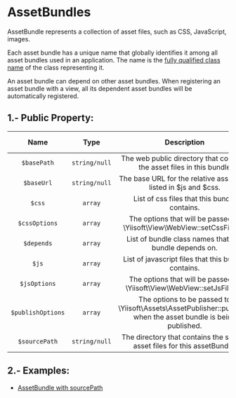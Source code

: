 
# AssetBundles


AssetBundle represents a collection of asset files, such as CSS, JavaScript, images.

Each asset bundle has a unique name that globally identifies it among all asset bundles used in an application. The name is the [fully qualified class name](http://php.net/manual/en/language.namespaces.rules.php) of the class representing it.

An asset bundle can depend on other asset bundles. When registering an asset bundle with a view, all its dependent asset bundles will be automatically registered.

## 1.- Public Property:

| Name | Type | Description | Value Default |
|:----:|:----:|:-----------:|:-------------:|
|`$basePath`|`string/null`| The web public directory that contains the asset files in this bundle| `null`|
|`$baseUrl`|`string/null`| The base URL for the relative asset files listed in $js and $css.| `null`|
|`$css`|`array`| List of css files that this bundle contains.| `[]`|
|`$cssOptions`|`array`| The options that will be passed to \Yiisoft\View\WebView::setCssFiles().| `[]`|
|`$depends`|`array`| List of bundle class names that this bundle depends on.| `[]`|
|`$js`|`array`| List of javascript files that this bundle contains.| `[]`|
|`$jsOptions`|`array`| The options that will be passed to \Yiisoft\View\WebView::setJsFiles().| `[]`|
|`$publishOptions`|`array`| The options to be passed to \Yiisoft\Assets\AssetPublisher::publish() when the asset bundle is being published.|`[]`|
|`$sourcePath`|`string/null`| The directory that contains the source asset files for this assetBundle.| `null`|


## 2.- Examples:

- [AssetBundle with sourcePath](/docs/examples/assetbundlewithsourcepath.md)
